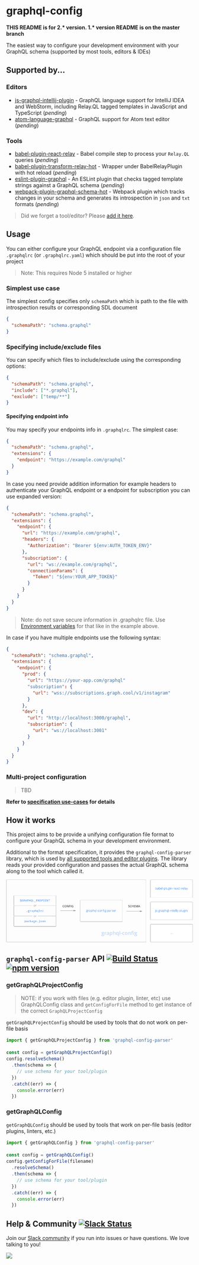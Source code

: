 # graphql-config

**THIS README is for 2.\* version. 1.\* version README is on the master branch**

The easiest way to configure your development environment with your GraphQL schema (supported by most tools, editors &amp; IDEs)

## Supported by...

### Editors

* [js-graphql-intellij-plugin](https://github.com/jimkyndemeyer/js-graphql-intellij-plugin) - GraphQL language support for IntelliJ IDEA and WebStorm, including Relay.QL tagged templates in JavaScript and TypeScript (_pending_)
* [atom-language-graphql](https://github.com/rmosolgo/language-graphql) - GraphQL support for Atom text editor (_pending_)

### Tools

* [babel-plugin-react-relay](https://github.com/graphcool/babel-plugin-react-relay) - Babel compile step to process your `Relay.QL` queries (_pending_)
* [babel-plugin-transform-relay-hot](https://github.com/nodkz/babel-plugin-transform-relay-hot) - Wrapper under BabelRelayPlugin with hot reload (_pending_)
* [eslint-plugin-graphql](https://github.com/apollostack/eslint-plugin-graphql) - An ESLint plugin that checks tagged template strings against a GraphQL schema (_pending_)
* [webpack-plugin-graphql-schema-hot](https://github.com/nodkz/webpack-plugin-graphql-schema-hot) - Webpack plugin which tracks changes in your schema and generates its introspection in `json` and `txt` formats (_pending_)

> Did we forget a tool/editor? Please [add it here](https://github.com/graphcool/graphql-config/issues/new).

## Usage

You can either configure your GraphQL endpoint via a configuration file `.graphqlrc`
(or `.graphqlrc.yaml`) which should be put into the root of your project

> Note: This requires Node 5 installed or higher

### Simplest use case

The simplest config specifies only `schemaPath` which is path to the file with introspection
results or corresponding SDL document

```json
{
  "schemaPath": "schema.graphql"
}
```

### Specifying include/exclude files

You can specify which files to include/exclude using the corresponding options:

```json
{
  "schemaPath": "schema.graphql",
  "include": ["*.graphql"],
  "exclude": ["temp/**"]
}
```

#### Specifying endpoint info

You may specify your endpoints info in `.graphqlrc`. The simplest case:

```json
{
  "schemaPath": "schema.graphql",
  "extensions": {
    "endpoint": "https://example.com/graphql"
  }
}
```

In case you need provide addition information for example headers to authenticate your GraphQL endpoint or
a endpoint for subscription you can use expanded version:

```json
{
  "schemaPath": "schema.graphql",
  "extensions": {
    "endpoint": {
      "url": "https://example.com/graphql",
      "headers": {
        "Authorization": "Bearer ${env:AUTH_TOKEN_ENV}"
      },
      "subscription": {
        "url": "ws://example.com/graphql",
        "connectionParams": {
          "Token": "${env:YOUR_APP_TOKEN}"
        }
      }
    }
  }
}
```

> Note: do not save secure information in .graphqlrc file. Use [Environment variables](specification.md#referencing-environment-variables) for that like in the example above.

In case if you have multiple endpoints use the following syntax:

```json
{
  "schemaPath": "schema.graphql",
  "extensions": {
    "endpoint": {
      "prod": {
        "url": "https://your-app.com/graphql"
        "subscription": {
          "url": "wss://subscriptions.graph.cool/v1/instagram"
        }
      },
      "dev": {
        "url": "http://localhost:3000/graphql",
        "subscription": {
          "url": "ws://localhost:3001"
        }
      }
    }
  }
}
```

### Multi-project configuration
> TBD

__Refer to [specification use-cases](specification.md#use-cases) for details__

## How it works

This project aims to be provide a unifying configuration file format to configure your GraphQL schema in your development environment.

Additional to the format specification, it provides the `graphql-config-parser` library, which is used by [all supported tools and editor plugins](#supported-by). The library reads your provided configuration and passes the actual GraphQL schema along to the tool which called it.

![](resources/how-it-works.png)


## `graphql-config-parser` API [![Build Status](https://travis-ci.org/graphcool/graphql-config.svg?branch=master)](https://travis-ci.org/graphcool/graphql-config) [![npm version](https://badge.fury.io/js/graphql-config-parser.svg)](https://badge.fury.io/js/graphql-config-parser)

### getGraphQLProjectConfig

> NOTE: if you work with files (e.g. editor plugin, linter, etc) use GraphQLConfig
class and `getConfigForFile` method to get instance of the correct `GraphQLProjectConfig`

`getGraphQLProjectConfig` should be used by tools that do not work on per-file basis

```js
import { getGraphQLProjectConfig } from 'graphql-config-parser'

const config = getGraphQLProjectConfig()
config.resolveSchema()
  .then(schema => {
    // use schema for your tool/plugin
  })
  .catch((err) => {
    console.error(err)
  })
```

### getGraphQLConfig

`getGraphQLConfig` should be used by tools that work on per-file basis (editor plugins,
linters, etc.)

```js
import { getGraphQLConfig } from 'graphql-config-parser'

const config = getGraphQLConfig()
config.getConfigForFile(filename)
  .resolveSchema()
  .then(schema => {
    // use schema for your tool/plugin
  })
  .catch((err) => {
    console.error(err)
  })
```

## Help & Community [![Slack Status](https://slack.graph.cool/badge.svg)](https://slack.graph.cool)

Join our [Slack community](http://slack.graph.cool/) if you run into issues or have questions. We love talking to you!

![](http://i.imgur.com/5RHR6Ku.png)
